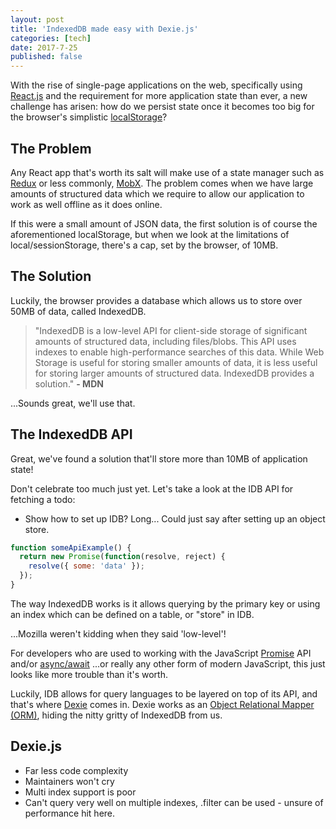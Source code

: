 ```yaml
---
layout: post
title: 'IndexedDB made easy with Dexie.js'
categories: [tech]
date: 2017-7-25
published: false
---
```


With the rise of single-page applications on the web, specifically using [React.js]() and the requirement for more application state than ever, a new challenge has arisen: how do we persist state once it becomes too big for the browser's simplistic [localStorage]()?

## The Problem
Any React app that's worth its salt will make use of a state manager such as [Redux]() or less commonly, [MobX](). The problem comes when we have large amounts of structured data which we require to allow our application to work as well offline as it does online.

If this were a small amount of JSON data, the first solution is of course the aforementioned localStorage, but when we look at the limitations of local/sessionStorage, there's a cap, set by the browser, of 10MB.

## The Solution
Luckily, the browser provides a database which allows us to store over 50MB of data, called IndexedDB.
> "IndexedDB is a low-level API for client-side storage of significant amounts of structured data, including files/blobs. This API uses indexes to enable high-performance searches of this data. While Web Storage is useful for storing smaller amounts of data, it is less useful for storing larger amounts of structured data. IndexedDB provides a solution." **- MDN**

...Sounds great, we'll use that.

## The IndexedDB API
Great, we've found a solution that'll store more than 10MB of application state!

Don't celebrate too much just yet. Let's take a look at the IDB API for fetching a todo:

- Show how to set up IDB? Long... Could just say after setting up an object store.

```javascript
function someApiExample() {
  return new Promise(function(resolve, reject) {
    resolve({ some: 'data' });
  });
}
```

The way IndexedDB works is it allows querying by the primary key or using an index which can be defined on a table, or "store" in IDB.

...Mozilla weren't kidding when they said 'low-level'!

For developers who are used to working with the JavaScript [Promise]() API and/or [async/await]() ...or really any other form of modern JavaScript, this just looks like more trouble than it's worth.

Luckily, IDB allows for query languages to be layered on top of its API, and that's where [Dexie]() comes in. Dexie works as an [Object Relational Mapper (ORM)](), hiding the nitty gritty of IndexedDB from us.

## Dexie.js
- Far less code complexity
- Maintainers won't cry
- Multi index support is poor
- Can't query very well on multiple indexes, .filter can be used - unsure of performance hit here.

